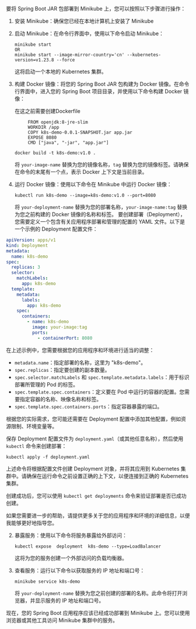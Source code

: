 要将 Spring Boot JAR 包部署到 Minikube 上，您可以按照以下步骤进行操作：

1. 安装 Minikube：确保您已经在本地计算机上安装了 Minikube
2. 启动 Minikube：在命令行界面中，使用以下命令启动 Minikube：

   ```
   minikube start
   OR
   minikube start --image-mirror-country='cn' --kubernetes-version=v1.23.8 --force
   ```

   这将启动一个本地的 Kubernetes 集群。

3. 构建 Docker 镜像：将您的 Spring Boot JAR 包构建为 Docker 镜像。在命令行界面中，进入您的 Spring Boot 项目目录，并使用以下命令构建 Docker 镜像：

   在这之前需要创建Dockerfile
   ```
        FROM openjdk:8-jre-slim
        WORKDIR /app
        COPY k8s-demo-0.0.1-SNAPSHOT.jar app.jar
        EXPOSE 8080
        CMD ["java", "-jar", "app.jar"]
    ```
   ```
   docker build -t k8s-demo:v1.0 .
   ```

   将 `your-image-name` 替换为您的镜像名称，`tag` 替换为您的镜像标签。请确保在命令的末尾有一个点，表示 Docker 上下文是当前目录。

1. 运行 Docker 镜像：使用以下命令在 Minikube 中运行 Docker 镜像：

   ```
   kubectl run k8s-demo --image=k8s-demo:v1.0 --port=8080
   ```

   将 `your-deployment-name` 替换为您的部署名称，`your-image-name:tag` 替换为您之前构建的 Docker 镜像的名称和标签。
要创建部署（Deployment），您需要定义一个包含有关应用程序部署和管理的配置的 YAML 文件。以下是一个示例的 Deployment 配置文件：

```yaml
apiVersion: apps/v1
kind: Deployment
metadata:
  name: k8s-demo
spec:
  replicas: 3
  selector:
    matchLabels:
      app: k8s-demo
  template:
    metadata:
      labels:
        app: k8s-demo
    spec:
      containers:
        - name: k8s-demo
          image: your-image:tag
          ports:
            - containerPort: 8080
```

在上述示例中，您需要根据您的应用程序和环境进行适当的调整：

- `metadata.name`：指定部署的名称，这里为 "k8s-demo"。
- `spec.replicas`：指定要创建的副本数量。
- `spec.selector.matchLabels` 和 `spec.template.metadata.labels`：用于标识部署所管理的 Pod 的标签。
- `spec.template.spec.containers`：定义要在 Pod 中运行的容器的配置。您需要指定容器的名称、映像名称和标签。
- `spec.template.spec.containers.ports`：指定容器暴露的端口。

根据您的实际需求，您可能还需要在 Deployment 配置中添加其他配置，例如资源限制、环境变量等。

保存 Deployment 配置文件为 `deployment.yaml`（或其他任意名称），然后使用 `kubectl` 命令来创建部署：

```
kubectl apply -f deployment.yaml
```

上述命令将根据配置文件创建 Deployment 对象，并将其应用到 Kubernetes 集群中。请确保在运行命令之前设置正确的上下文，以便连接到正确的 Kubernetes 集群。

创建成功后，您可以使用 `kubectl get deployments` 命令来验证部署是否已成功创建。

如果您需要进一步的帮助，请提供更多关于您的应用程序和环境的详细信息，以便我能够更好地指导您。




2. 暴露服务：使用以下命令将服务暴露给外部访问：

   ```
   kubectl expose  deployment  k8s-demo --type=LoadBalancer
   ```

   这将为您的服务创建一个外部访问的负载均衡器。

3. 查看服务：运行以下命令以获取服务的 IP 地址和端口号：

   ```
   minikube service k8s-demo
   ```

   将 `your-deployment-name` 替换为您之前创建的部署的名称。此命令将打开浏览器，并显示服务的 IP 地址和端口号。

现在，您的 Spring Boot 应用程序应该已经成功部署到 Minikube 上。您可以使用浏览器或其他工具访问 Minikube 集群中的服务。